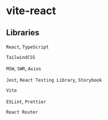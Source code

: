 # vite-react

## Libraries

`React`, `TypeScript`

`TailwindCSS`

`MSW`, `SWR`, `Axios`

`Jest`, `React Testing Library`, `Storybook`

`Vite`

`ESLint`, `Prettier`

`React Router`
